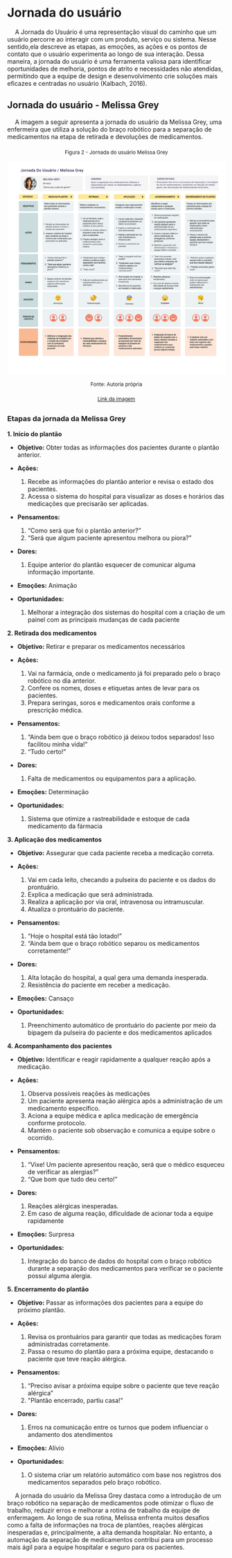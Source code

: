 # Jornada do usuário

&emsp; A Jornada do Usuário é uma representação visual do caminho que um usuário percorre ao interagir com um produto, serviço ou sistema. Nesse sentido,ela descreve as etapas, as emoções, as ações e os pontos de contato que o usuário experimenta ao longo de sua interação. Dessa maneira, a jornada do usuário é uma ferramenta valiosa para identificar oportunidades de melhoria, pontos de atrito e necessidades não atendidas, permitindo que a equipe de design e desenvolvimento crie soluções mais eficazes e centradas no usuário (Kalbach, 2016).

## Jornada do usuário - Melissa Grey

&emsp; A imagem a seguir apresenta a jornada do usuário da Melissa Grey, uma enfermeira que utiliza a solução do braço robótico para a separação de medicamentos na etapa de retirada e devoluções de medicamentos.

<div align="center" width="100%">

<sub>Figura 2 - Jornada do usuário Melissa Grey</sub>

![Jornada do usuário Melissa Grey](../../../static/img/UX/User-Journey-Map.jpg)

<sup>Fonte: Autoria própria </sup>

<sup> [Link da imagem](https://www.figma.com/design/SCx7di2PpOWX5wA33AR4Do/Personas?node-id=0-1&t=pfqqtjVnvypbkFJu-1)</sup>

</div>

### Etapas da jornada da Melissa Grey

**1. Inicio do plantão**

- **Objetivo:** Obter todas as informações dos pacientes durante o plantão anterior.

- **Ações:** 
    1. Recebe as informações do plantão anterior e revisa o estado dos pacientes.
    2. Acessa o sistema do hospital para visualizar as doses e horários das medicações que precisarão ser aplicadas.


- **Pensamentos:** 
    1. “Como será que foi o plantão anterior?”
    2. “Será que algum paciente apresentou melhora ou piora?”

- **Dores:**
    1. Equipe anterior do plantão esquecer de comunicar alguma informação importante.

- **Emoções:** Animação

- **Oportunidades:** 
    1. Melhorar a integração dos sistemas do hospital com a criação de um painel com as principais mudanças de cada paciente 


**2. Retirada dos medicamentos**

- **Objetivo:** Retirar e preparar os medicamentos necessários

- **Ações:** 
    1. Vai na farmácia, onde o medicamento já foi preparado pelo o braço robótico no dia anterior.
    2. Confere os nomes, doses e etiquetas antes de levar para os pacientes.
    3. Prepara seringas, soros e medicamentos orais conforme a prescrição médica.

- **Pensamentos:** 
    1. “Ainda bem que o braço robótico já deixou todos separados! Isso facilitou minha vida!”
    2. “Tudo certo!”

- **Dores:**
    1. Falta de medicamentos ou equipamentos para a aplicação.

- **Emoções:** Determinação

- **Oportunidades:** 
    1. Sistema que otimize a rastreabilidade e estoque de cada medicamento da fármacia


**3. Aplicação dos medicamentos**

- **Objetivo:** Assegurar que cada paciente receba a medicação correta.

- **Ações:** 
    1. Vai em cada leito, checando a pulseira do paciente e os dados do prontuário.
    2. Explica a medicação que será administrada.
    3. Realiza a aplicação por via oral, intravenosa ou intramuscular.
    4. Atualiza o prontuário do paciente.

- **Pensamentos:** 
    1. “Hoje o hospital está tão lotado!”
    2. “Ainda bem que o braço robótico separou os medicamentos corretamente!”

- **Dores:**
    1. Alta lotação do hospital, a qual gera uma demanda inesperada.
    2. Resistência do paciente em receber a medicação.

- **Emoções:** Cansaço

- **Oportunidades:** 
    1. Preenchimento automático de prontuário do paciente por meio da bipagem da pulseira do paciente e dos medicamentos aplicados


**4. Acompanhamento dos pacientes**

- **Objetivo:** Identificar e reagir rapidamente a qualquer reação após a medicação.

- **Ações:** 
    1. Observa possíveis reações às medicações
    2. Um paciente apresenta reação alérgica após a administração de um medicamento específico.
    3. Aciona a equipe médica e aplica medicação de emergência conforme protocolo.
    4. Mantém o paciente sob observação e comunica a equipe sobre o ocorrido.

- **Pensamentos:** 
    1. “Vixe! Um paciente apresentou reação, será que o médico esqueceu de verificar as alergias?” 
    2. “Que bom que tudo deu certo!”

- **Dores:**
    1. Reações alérgicas inesperadas.
    2. Em caso de alguma reação, dificuldade de acionar toda a equipe rapidamente

- **Emoções:** Surpresa

- **Oportunidades:** 
    1. Integração do banco de dados do hospital com o braço robótico durante a separação dos medicamentos para verificar se o paciente possui alguma alergia.

**5. Encerramento do plantão**

- **Objetivo:** Passar as informações dos pacientes para a equipe do próximo plantão.

- **Ações:** 
    1. Revisa os prontuários para garantir que todas as medicações foram administradas corretamente.
    2. Passa o resumo do plantão para a próxima equipe, destacando o paciente que teve reação alérgica.

- **Pensamentos:** 
    1. “Preciso avisar a próxima equipe sobre o paciente que teve reação alérgica”
    2. "Plantão encerrado, partiu casa!"

- **Dores:**
    1. Erros na comunicação entre os turnos que podem influenciar o andamento dos atendimentos

- **Emoções:** Alívio

- **Oportunidades:** 
    1. O sistema criar um relatório automático com base nos registros dos medicamentos separados pelo braço robótico.


&emsp; A jornada do usuário da Melissa Grey dastaca como a introdução de um braço robótico na separação de medicamentos pode otimizar o fluxo de trabalho, reduzir erros e melhorar a rotina de trabalho da equipe de enfermagem. Ao longo de sua rotina, Melissa enfrenta muitos desafios como a falta de informações na troca de plantões, reações alérgicas inesperadas e, principalmente, a alta demanda hospitalar. No entanto, a automação da separação de medicamentos contribui para um processo mais ágil para a equipe hospitalar e seguro para os pacientes.